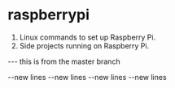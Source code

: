 # raspberrypi

1. Linux commands to set up Raspberry Pi.
2. Side projects running on Raspberry Pi.



--- this is from the master branch



--new lines
--new lines
--new lines
--new lines
